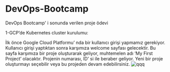# DevOps-Bootcamp
DevOps Bootcamp' i sonunda verilen proje ödevi


1-GCP’de Kubernetes cluster kurulumu:

İlk önce Google Cloud Platformu’ nda bir kullanıcı girişi yapmamız gerekiyor. Kullanıcı girişi yaptıktan sonra karşımıza welcome sayfası gelecektir. Bu sayfa karşımıza bir proje oluşturarak geliyor, muhtemelen adı ‘My First Project’ olacaktır. Projenin numarası, ID’ si ile beraber geliyor. Yeni bir proje oluşturmayı seçebilir veya bu projeden devam edebilirsiniz. 
![qqq](https://user-images.githubusercontent.com/95285650/188975913-f27fd64b-b1c3-43db-8cff-ba04cf06c697.png)


